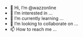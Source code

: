 - 👋 Hi, I’m @wazzonline
- 👀 I’m interested in ...
- 🌱 I’m currently learning ...
- 💞️ I’m looking to collaborate on ...
- 📫 How to reach me ...

<!---
wazzonline/wazzonline is a ✨ special ✨ repository because its `README.md` (this file) appears on your GitHub profile.
You can click the Preview link to take a look at your changes.
--->
